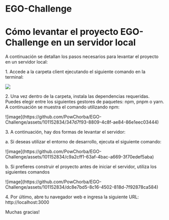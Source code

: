 # EGO-Challenge

<h1>Cómo levantar el proyecto EGO-Challenge en un servidor local</h1>

<p>A continuación se detallan los pasos necesarios para levantar el proyecto en un servidor local:</p>

<p>1. Accede a la carpeta client ejecutando el siguiente comando en la terminal:</p>
<img src="![image](https://github.com/PowChorba/EGO-Challenge/assets/101152834/d3a4e541-251f-4556-b5c4-81656bf4040c)
"/>

<p>2. Una vez dentro de la carpeta, instala las dependencias requeridas. Puedes elegir entre los siguientes gestores de paquetes: npm, pnpm o yarn. A continuación se muestra el comando utilizando npm: </p>
![image](https://github.com/PowChorba/EGO-Challenge/assets/101152834/347d7f93-8809-4c8f-ae84-86e1eec03444)

<p>3. A continuación, hay dos formas de levantar el servidor:</p>
<p>a. Si deseas utilizar el entorno de desarrollo, ejecuta el siguiente comando:</p>
![image](https://github.com/PowChorba/EGO-Challenge/assets/101152834/c9a2cff1-63af-4bac-a669-3f70edef5aba)

<p>b. Si prefieres construir el proyecto antes de iniciar el servidor, utiliza los siguientes comandos</p>
![image](https://github.com/PowChorba/EGO-Challenge/assets/101152834/dc8e7bd5-8c16-4502-818d-7f92878ca584)

<p>4. Por último, abre tu navegador web e ingresa la siguiente URL: http://localhost:3000</p>

<p>Muchas gracias!</p>
